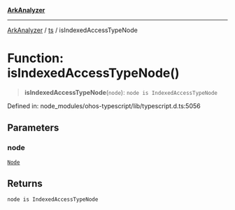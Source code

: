 [**ArkAnalyzer**](../../../../README.md)

***

[ArkAnalyzer](../../../../globals.md) / [ts](../README.md) / isIndexedAccessTypeNode

# Function: isIndexedAccessTypeNode()

> **isIndexedAccessTypeNode**(`node`): `node is IndexedAccessTypeNode`

Defined in: node\_modules/ohos-typescript/lib/typescript.d.ts:5056

## Parameters

### node

[`Node`](../interfaces/Node.md)

## Returns

`node is IndexedAccessTypeNode`
